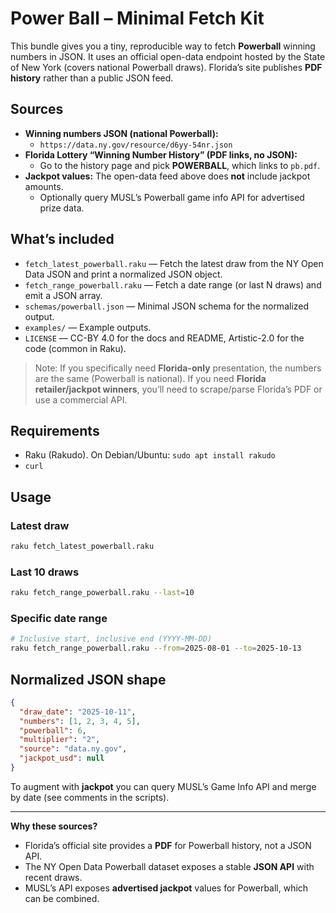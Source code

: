 # Power Ball – Minimal Fetch Kit

This bundle gives you a tiny, reproducible way to fetch **Powerball** winning numbers in JSON.
It uses an official open-data endpoint hosted by the State of New York (covers national Powerball draws).
Florida’s site publishes **PDF history** rather than a public JSON feed.

## Sources
- **Winning numbers JSON (national Powerball):**
  - `https://data.ny.gov/resource/d6yy-54nr.json`
- **Florida Lottery “Winning Number History” (PDF links, no JSON):**
  - Go to the history page and pick **POWERBALL**, which links to `pb.pdf`.
- **Jackpot values:** The open-data feed above does **not** include jackpot amounts.
  - Optionally query MUSL’s Powerball game info API for advertised prize data.

## What’s included

- `fetch_latest_powerball.raku` — Fetch the latest draw from the NY Open Data JSON and print a normalized JSON object.
- `fetch_range_powerball.raku` — Fetch a date range (or last N draws) and emit a JSON array.
- `schemas/powerball.json` — Minimal JSON schema for the normalized output.
- `examples/` — Example outputs.
- `LICENSE` — CC-BY 4.0 for the docs and README, Artistic-2.0 for the code (common in Raku).
  
> Note: If you specifically need **Florida-only** presentation, the numbers are the same (Powerball is national). If you need **Florida retailer/jackpot winners**, you’ll need to scrape/parse Florida’s PDF or use a commercial API.

## Requirements

- Raku (Rakudo). On Debian/Ubuntu: `sudo apt install rakudo`
- `curl`

## Usage

### Latest draw
```bash
raku fetch_latest_powerball.raku
```

### Last 10 draws
```bash
raku fetch_range_powerball.raku --last=10
```

### Specific date range
```bash
# Inclusive start, inclusive end (YYYY-MM-DD)
raku fetch_range_powerball.raku --from=2025-08-01 --to=2025-10-13
```

## Normalized JSON shape

```json
{
  "draw_date": "2025-10-11",
  "numbers": [1, 2, 3, 4, 5],
  "powerball": 6,
  "multiplier": "2",
  "source": "data.ny.gov",
  "jackpot_usd": null
}
```

To augment with **jackpot** you can query MUSL’s Game Info API and merge by date (see comments in the scripts).

---

**Why these sources?**
- Florida’s official site provides a **PDF** for Powerball history, not a JSON API.
- The NY Open Data Powerball dataset exposes a stable **JSON API** with recent draws.
- MUSL’s API exposes **advertised jackpot** values for Powerball, which can be combined.

